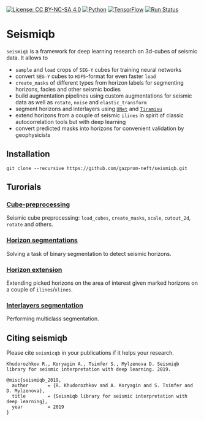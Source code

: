 [![License: CC BY-NC-SA 4.0](https://img.shields.io/badge/License-CC%20BY--NC--SA%204.0-lightgrey.svg)](https://creativecommons.org/licenses/by-nc-sa/4.0/)
[![Python](https://img.shields.io/badge/python-3.5-blue.svg)](https://python.org)
[![TensorFlow](https://img.shields.io/badge/TensorFlow-1.12-orange.svg)](https://tensorflow.org)
[![Run Status](https://api.shippable.com/projects/5d5fbdc7d9f40a0006391187/badge?branch=master)](https://app.shippable.com/github/gazprom-neft/seismiqb)

# Seismiqb

`seismiqb` is a framework for deep learning research on 3d-cubes of seismic data. It allows to

* `sample` and `load` crops of `SEG-Y` cubes for training neural networks
* convert `SEG-Y` cubes to `HDF5`-format for even faster `load`
* `create_masks` of different types from horizon labels for segmenting horizons, facies and other seismic bodies
* build augmentation pipelines using custom augmentations for seismic data as well as `rotate`, `noise` and `elastic_transform`
* segment horizons and interlayers using [`UNet`](https://arxiv.org/abs/1505.04597) and [`Tiramisu`](https://arxiv.org/abs/1611.09326)
* extend horizons from a couple of seismic `ilines` in spirit of classic autocorrelation tools but with deep learning
* convert predicted masks into horizons for convenient validation by geophysicists


## Installation

```
git clone --recursive https://github.com/gazprom-neft/seismiqb.git
```

## Turorials

### [Cube-preprocessing](https://github.com/gazprom-neft/seismiqb/blob/master/tutorials/2.%20Batch.ipynb)
Seismic cube preprocessing: `load_cubes`, `create_masks`, `scale`, `cutout_2d`, `rotate` and others.

### [Horizon segmentations](https://github.com/gazprom-neft/seismiqb/blob/master/models/Horizons_detection.ipynb)
Solving a task of binary segmentation to detect seismic horizons.

### [Horizon extension](https://github.com/gazprom-neft/seismiqb/blob/master/models/Horizons_extension.ipynb)
Extending picked horizons on the area of interest given marked horizons on a couple of `ilines`/`xlines`.

### [Interlayers segmentation](https://github.com/gazprom-neft/seismiqb/blob/master/models/Segmenting_interlayers.ipynb)
Performing multiclass segmentation.


## Citing seismiqb

Please cite `seismicqb` in your publications if it helps your research.

    Khudorozhkov R., Koryagin A., Tsimfer S., Mylzenova D. Seismiqb library for seismic interpretation with deep learning. 2019.

```
@misc{seismiqb_2019,
  author       = {R. Khudorozhkov and A. Koryagin and S. Tsimfer and D. Mylzenova},
  title        = {Seismiqb library for seismic interpretation with deep learning},
  year         = 2019
}
```
